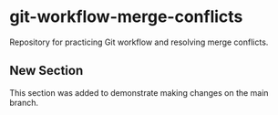 # git-workflow-merge-conflicts
Repository for practicing Git workflow and resolving merge conflicts.


## New Section

This section was added to demonstrate making changes on the main branch.
